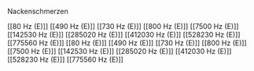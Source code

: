 Nackenschmerzen

[[80 Hz (E)]]
[[490 Hz (E)]]
[[730 Hz (E)]]
[[800 Hz (E)]]
[[7500 Hz (E)]]
[[142530 Hz (E)]]
[[285020 Hz (E)]]
[[412030 Hz (E)]]
[[528230 Hz (E)]]
[[775560 Hz (E)]]
[[80 Hz (E)]]
[[490 Hz (E)]]
[[730 Hz (E)]]
[[800 Hz (E)]]
[[7500 Hz (E)]]
[[142530 Hz (E)]]
[[285020 Hz (E)]]
[[412030 Hz (E)]]
[[528230 Hz (E)]]
[[775560 Hz (E)]]